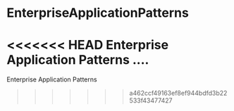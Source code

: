 EnterpriseApplicationPatterns
=============================

<<<<<<< HEAD
Enterprise Application Patterns
....
=======
Enterprise Application Patterns
>>>>>>> a462ccf49163ef8ef944bdfd3b22533f43477427
